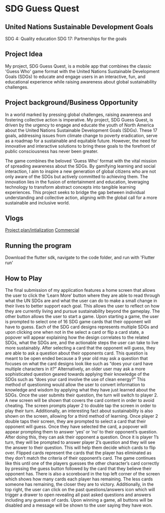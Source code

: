 # SDG Guess Quest

## United Nations Sustainable Development Goals 
SDG 4: Quality education
SDG 17: Partnerships for the goals

## Project Idea
My project, SDG Guess Quest, is a mobile app that combines the classic 'Guess Who' game format with the United Nations Sustainable Development Goals (SDGs) to educate and engage users in an interactive, fun, and educational experience while raising awareness about global sustainability challenges.

## Project background/Business Opportunity
In a world marked by pressing global challenges, raising awareness and fostering collective action is imperative. My project, SDG Guess Quest, is driven by the urgency to engage and educate the youth of North America about the United Nations Sustainable Development Goals (SDGs). These 17 goals, addressing issues from climate change to poverty eradication, serve as a roadmap for a sustainable and equitable future. However, the need for innovative and interactive solutions to bring these goals to the forefront of public consciousness has never been greater.

The game combines the beloved 'Guess Who' format with the vital mission of spreading awareness about the SDGs. By gamifying learning and social interaction, I aim to inspire a new generation of global citizens who are not only aware of the SDGs but actively committed to achieving them. The innovation lies in the fusion of entertainment and education, leveraging technology to transform abstract concepts into tangible learning experiences. This project seeks to bridge the gap between individual understanding and collective action, aligning with the global call for a more sustainable and inclusive world.

## Vlogs

[Project plan/intialization](https://youtu.be/fMiPJj4S9OI)
[Commercial](https://youtu.be/AllsexQlys4)

## Running the program
Download the flutter sdk, navigate to the code folder, and run with 'Flutter run'

## How to Play
The final submission of my application features a home screen that allows the user to click the ‘Learn More’ button where they are able to read through what the UN SDGs are and what the user can do to make a small change in their lives to better support each goal. This allows the user to reflect on how they are currently living and pursue sustainability beyond the gameplay. The other button allows the user to start a game. Upon starting a game, the user is prompted to select one of 16 SDG game cards that their opponent will have to guess. Each of the SDG card designs represents multiple SDGs and upon clicking one when not in the select a card or flip a card state, a popover will appear explaining how the design correlates to the related SDGs, what the SDGs are, and the actionable steps the user can take to live more sustainably. After selecting a card that the opponent will guess, they are able to ask a question about their opponents card. This question is meant to be open ended because a 9 year old may ask a question that focuses on what the card designs look like such as “does your card have multiple characters in it?” Alternatively, an older user may ask a more sophisticated question geared towards applying their knowledge of the SDGs such as “does your card involve the use of clean energy?” This method of questioning would allow the user to convert information to knowledge and wisdom by applying what they have just learned about the SDGs. Once the user submits their question, the turn will switch to player 2. A new screen will be shown that covers the card content in order to avoid cheating. The screen prompts player 2 to double tap the screen in order to play their turn. Additionally, an interesting fact about sustainability is also shown on the screen,  allowing for a third method of learning. Once player 2 double taps their screen, they are prompted to select a card that their opponent will guess. Once they have selected the card, a popover will appear prompting them to answer ‘yes’ or ‘no’ to their opponent’s question. After doing this, they can ask their opponent a question. Once it is player 1’s turn, they will be prompted to answer player 2’s question and they will see the answer to their question. This will help them decide which cards to flip over. Flipped cards represent the cards that the player has eliminated as they don’t match the criteria of their opponent’s card. The game continues like this until one of the players guesses the other character’s card correctly by pressing the guess button followed by the card that they believe their opponent has. There is also a scoreboard in the top left corner of the screen which shows how many cards each player has remaining. The less cards someone has remaining, the closer they are to victory. Additionally, in the top right, the user can click on the past questions/answers icon which will trigger a drawer to open revealing all past asked questions and answers including any guesses of cards. Upon winning a game, all buttons will be disabled and a message will be shown to the user saying they have won. 
